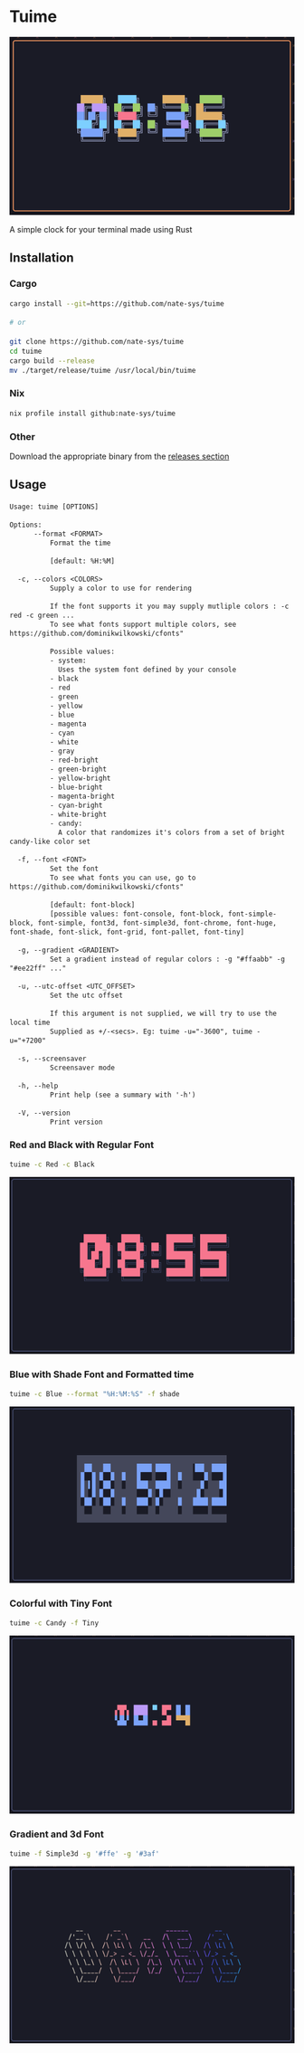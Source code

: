 # Tuime

![candy_scrot](assets/candy.png)

A simple clock for your terminal made using Rust  
## Installation

### Cargo 
```sh 
cargo install --git=https://github.com/nate-sys/tuime

# or

git clone https://github.com/nate-sys/tuime
cd tuime
cargo build --release
mv ./target/release/tuime /usr/local/bin/tuime
```

### Nix
```sh 
nix profile install github:nate-sys/tuime
```

### Other
Download the appropriate binary from the [releases section](https://github.com/nate-sys/tuime/releases)

## Usage

```
Usage: tuime [OPTIONS]

Options:
      --format <FORMAT>
          Format the time

          [default: %H:%M]

  -c, --colors <COLORS>
          Supply a color to use for rendering

          If the font supports it you may supply mutliple colors : -c red -c green ...
          To see what fonts support multiple colors, see https://github.com/dominikwilkowski/cfonts"

          Possible values:
          - system:
            Uses the system font defined by your console
          - black
          - red
          - green
          - yellow
          - blue
          - magenta
          - cyan
          - white
          - gray
          - red-bright
          - green-bright
          - yellow-bright
          - blue-bright
          - magenta-bright
          - cyan-bright
          - white-bright
          - candy:
            A color that randomizes it's colors from a set of bright candy-like color set

  -f, --font <FONT>
          Set the font
          To see what fonts you can use, go to https://github.com/dominikwilkowski/cfonts"

          [default: font-block]
          [possible values: font-console, font-block, font-simple-block, font-simple, font3d, font-simple3d, font-chrome, font-huge, font-shade, font-slick, font-grid, font-pallet, font-tiny]

  -g, --gradient <GRADIENT>
          Set a gradient instead of regular colors : -g "#ffaabb" -g "#ee22ff" ..."

  -u, --utc-offset <UTC_OFFSET>
          Set the utc offset

          If this argument is not supplied, we will try to use the local time
          Supplied as +/-<secs>. Eg: tuime -u="-3600", tuime -u="+7200"

  -s, --screensaver
          Screensaver mode

  -h, --help
          Print help (see a summary with '-h')

  -V, --version
          Print version
```

### Red and Black with Regular Font
```sh
tuime -c Red -c Black
```
![red black](assets/NormalRed.png)

### Blue with Shade Font and Formatted time
```sh
tuime -c Blue --format "%H:%M:%S" -f shade
```
![blue shade](assets/ShadeBlue.png)

### Colorful with Tiny Font
```sh
tuime -c Candy -f Tiny
```
![tiny candy](assets/Tiny.png)

### Gradient and 3d Font
```sh
tuime -f Simple3d -g '#ffe' -g '#3af'
```
![simple3d](assets/3d-grad.png)

